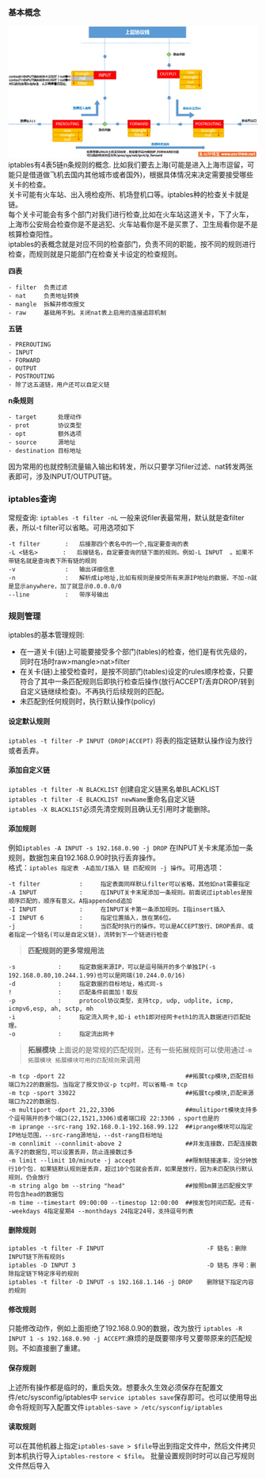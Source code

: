 ### 基本概念
![](./iptables.png)
iptables有4表5链n条规则的概念.
比如我们要去上海(可能是进入上海市逗留，可能只是借道做飞机去国内其他城市或者国外)，根据具体情况来决定需要接受哪些关卡的检查。<br>
关卡可能有火车站、出入境检疫所、机场登机口等。iptables种的检查关卡就是链。<br>
每个关卡可能会有多个部门对我们进行检查,比如在火车站这道关卡，下了火车，上海市公安局会检查你是不是逃犯、火车站看你是不是买票了、卫生局看你是不是核算检查阳性。<br>
iptables的表概念就是对应不同的检查部门，负责不同的职能，按不同的规则进行检查，而规则就是只能部门在检查关卡设定的检查规则。<br>

**四表**
```
- filter  负责过滤
- nat     负责地址转换
- mangle  拆解并修改报文
- raw     基础用不到。关闭nat表上启用的连接追踪机制
```
**五链**
```
- PREROUTING
- INPUT
- FORWARD
- OUTPUT
- POSTROUTING
- 除了这五道链，用户还可以自定义链
```
**n条规则**
```
- target      处理动作
- prot        协议类型
- opt         额外选项
- source      源地址
- destination 目标地址
```
因为常用的也就控制流量输入输出和转发，所以只要学习filer过滤、nat转发两张表即可，涉及INPUT/OUTPUT链。
### iptables查询
常规查询: `iptables -t filter -nL` 一般来说filer表最常用，默认就是查filter表，所以-t filter可以省略。可用选项如下
```
-t filter       :   后接那四个表名中的一个,指定要查询的表
-L <链名>       :   后接链名，自定要查询的链下面的规则。例如-L INPUT  。如果不带链名就是查询表下所有链的规则
-v              :   输出详细信息
-n              :   解析成ip地址,比如有规则是接受所有来源IP地址的数据，不加-n就是显示anywhere，加了就显示0.0.0.0/0
--line          :   带序号输出

```

### 规则管理
iptables的基本管理规则:
- 在一道关卡(链)上可能要接受多个部门(tables)的检查，他们是有优先级的，同时在场时raw>mangle>nat>filter
- 在关卡(链)上接受检查时，是按不同部门(tables)设定的rules顺序检查，只要符合了其中一条匹配规则后即执行检查后操作(放行ACCEPT/丢弃DROP/转到自定义链继续检查)。不再执行后续规则的匹配。
- 未匹配到任何规则时，执行默认操作(policy)

#### 设定默认规则
`iptables -t filter -P INPUT (DROP|ACCEPT)`   将表的指定链默认操作设为放行或者丢弃。

#### 添加自定义链
`iptables -t filter -N BLACKLIST` 创建自定义链黑名单BLACKLIST<br>
`iptables -t filter -E BLACKLIST newName`重命名自定义链<br>
`iptables -X BLACKLIST`必须先清空规则且确认无引用时才能删除。<br>

#### 添加规则
例如`iptables -A INPUT -s 192.168.0.90 -j DROP`   在INPUT关卡末尾添加一条规则，数据包来自192.168.0.90时执行丢弃操作。<br>
格式：`iptables 指定表 -A追加/I插入 链 匹配规则 -j 操作`。可用选项：
```
-t filter           :     指定表面同样默认filter可以省略，其他如nat需要指定
-A INPUT            :     在INPUT关卡末尾添加一条规则。前面说过iptables是按顺序匹配的，顺序有意义。A指appendend追加
-I INPUT            :     在INPUT关卡第一条添加规则。I指insert插入
-I INPUT 6          :     指定位置插入，放在第6位。
-j                  :     当匹配时执行的操作。可以是ACCEPT放行、DROP丢弃、或者指定一个链名(可以是自定义链)，流转到下一个链进行检查
```
>**匹配规则的更多常规用法**
```
-s            :     指定数据来源IP，可以是逗号隔开的多个单独IP(-s 192.168.0.80,10.244.1.99)也可以是网端(10.244.0.0/16)
-d            :     指定数据的目标地址，格式同-s
!             :     匹配条件前面加！取反
-p            :     protocol协议类型，支持tcp, udp, udplite, icmp, icmpv6,esp, ah, sctp, mh
-i            :     指定流入网卡,如-i eth1即对经网卡eth1的流入数据进行匹配处理。
-o            :     指定流出网卡
```
>**拓展模块**
上面说的是常规的匹配规则，还有一些拓展规则可以使用通过`-m 拓展模块 拓展模块可用的匹配规则`来调用
```
-m tcp -dport 22                                  ##拓展tcp模块,匹配目标端口为22的数据包。当指定了报文协议-p tcp时，可以省略-m tcp
-m tcp -sport 33022                               ##拓展tcp模块,匹配来源端口为22的数据包.
-m multiport -dport 21,22,3306                    ##mulitiport模块支持多个逗号隔开的多个端口(22,1521,3306)或者端口段 22:3306 ，sport也是的
-m iprange --src-rang 192.168.0.1-192.168.99.122  ##iprange模块可以指定IP地址范围，--src-rang源地址，--dst-rang目标地址
-m connlimit --connlimit-above 2                  ##并发连接数，匹配连接数高于2的数据包,可以设置丢弃，防止连接数过多
-m limit --limit 10/minute -j accept              ##限制链接速率，没分钟放行10个包. 如果链默认规则是丢弃，超过10个包就会丢弃，如果是放行，因为未匹配执行默认规则，仍会放行
-m string algo bm --string "head"                 ##按照bm算法匹配报文字符包含head的数据包
-m time --timestart 09:00:00 --timestop 12:00:00  ##按发包时间匹配。还有--weekdays 4指定星期4 --monthdays 24指定24号，支持逗号列表
```
#### 删除规则
```
iptables -t filter -F INPUT                             -F 链名：删除INPUT链下所有规则s
iptables -D INPUT 3                                     -D 链名 序号：删除指定链下特定序号的规则
iptables -t filter -D INPUT -s 192.168.1.146 -j DROP    删除链下指定内容的规则
```
#### 修改规则
只能修改动作，例如上面拒绝了192.168.0.90的数据，改为放行
`iptables -R INPUT 1 -s 192.168.0.90 -j ACCEPT`:麻烦的是既要带序号又要带原来的匹配规则。不如直接删了重建。

#### 保存规则
上述所有操作都是临时的，重启失效。想要永久生效必须保存在配置文件/etc/sysconfig/iptables中
`service iptables save`保存即可。也可以使用导出命令将规则写入配置文件`iptables-save > /etc/sysconfig/iptables`

#### 读取规则
可以在其他机器上指定`iptables-save > $file`导出到指定文件中，然后文件拷贝到本机执行导入`iptables-restore < $file`。
批量设置规则时时可以自己写规则文件然后导入
```
